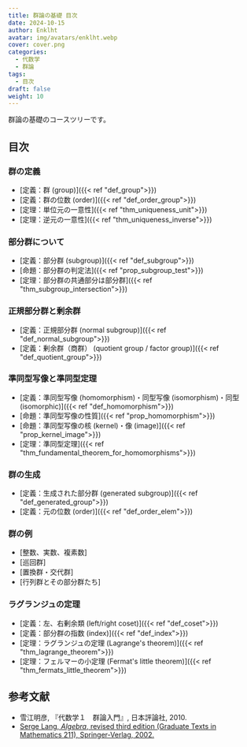 ```yaml
---
title: 群論の基礎 目次
date: 2024-10-15
author: Enklht
avatar: img/avatars/enklht.webp
cover: cover.png
categories:
  - 代数学
  - 群論
tags:
  - 目次
draft: false
weight: 10
---
```


群論の基礎のコースツリーです。

<!--more-->

## 目次

### 群の定義

- [定義：群 (group)]({{< ref "def_group">}})
- [定義：群の位数 (order)]({{< ref "def_order_group">}})
- [定理：単位元の一意性]({{< ref "thm_uniqueness_unit">}})
- [定理：逆元の一意性]({{< ref "thm_uniqueness_inverse">}})

### 部分群について

- [定義：部分群 (subgroup)]({{< ref "def_subgroup">}})
- [命題：部分群の判定法]({{< ref "prop_subgroup_test">}})
- [定理：部分群の共通部分は部分群]({{< ref "thm_subgroup_intersection">}})

### 正規部分群と剰余群

- [定義：正規部分群 (normal subgroup)]({{< ref "def_normal_subgroup">}})
- [定義：剰余群（商群） (quotient group / factor group)]({{< ref "def_quotient_group">}})

### 準同型写像と準同型定理

- [定義：準同型写像 (homomorphism)・同型写像 (isomorphism)・同型 (isomorphic)]({{< ref "def_homomorphism">}})
- [命題：準同型写像の性質]({{< ref "prop_homomorphism">}})
- [命題：準同型写像の核 (kernel)・像 (image)]({{< ref "prop_kernel_image">}})
- [定理：準同型定理]({{< ref "thm_fundamental_theorem_for_homomorphisms">}})

### 群の生成

- [定義：生成された部分群 (generated subgroup)]({{< ref "def_generated_group">}})
- [定義：元の位数 (order)]({{< ref "def_order_elem">}})

### 群の例

- [整数、実数、複素数]
- [巡回群]
- [置換群・交代群]
- [行列群とその部分群たち]

### ラグランジュの定理

- [定義：左、右剰余類 (left/right coset)]({{< ref "def_coset">}})
- [定義：部分群の指数 (index)]({{< ref "def_index">}})
- [定理：ラグランジュの定理 (Lagrange's theorem)]({{< ref "thm_lagrange_theorem">}})
- [定理：フェルマーの小定理 (Fermat's little theorem)]({{< ref "thm_fermats_little_theorem">}})

## 参考文献

- 雪江明彦, 『代数学１　群論入門』, 日本評論社, 2010.
- [Serge Lang, _Algebra_, revised third edition (Graduate Texts in Mathematics 211), Springer-Verlag, 2002.](<https://doi.org/10.1007/978-1-4613-0041-0>)
